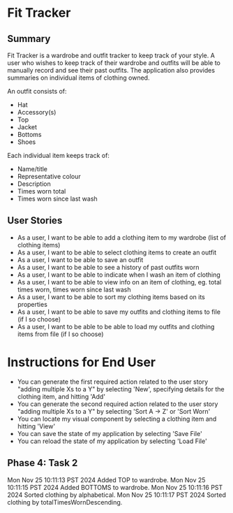 # Fit Tracker

## Summary

Fit Tracker is a wardrobe and outfit tracker to keep track of your style.
A user who wishes to keep track of their wardrobe and outfits will be able to manually record and see their past outfits. The application also provides summaries on individual items of clothing owned.

An outfit consists of:
- Hat
- Accessory(s)
- Top
- Jacket
- Bottoms
- Shoes

Each individual item keeps track of:
- Name/title
- Representative colour
- Description
- Times worn total
- Times worn since last wash

## User Stories

- As a user, I want to be able to add a clothing item to my wardrobe (list of clothing items)
- As a user, I want to be able to select clothing items to create an outfit
- As a user, I want to be able to save an outfit
- As a user, I want to be able to see a history of past outfits worn
- As a user, I want to be able to indicate when I wash an item of clothing
- As a user, I want to be able to view info on an item of clothing, eg. total times worn, times worn since last wash
- As a user, I want to be able to sort my clothing items based on its properties
- As a user, I want to be able to save my outfits and clothing items to file (if I so choose)
- As a user, I want to be able to be able to load my outfits and clothing items from file (if I so choose)

# Instructions for End User

- You can generate the first required action related to the user story "adding multiple Xs to a Y" by selecting 'New', specifying details for the clothing item, and hitting 'Add'
- You can generate the second required action related to the user story "adding multiple Xs to a Y" by selecting 'Sort A -> Z' or 'Sort Worn'
- You can locate my visual component by selecting a clothing item and hitting 'View'
- You can save the state of my application by selecting 'Save File'
- You can reload the state of my application by selecting 'Load File'

## Phase 4: Task 2
Mon Nov 25 10:11:13 PST 2024
Added TOP to wardrobe.
Mon Nov 25 10:11:15 PST 2024
Added BOTTOMS to wardrobe.
Mon Nov 25 10:11:16 PST 2024
Sorted clothing by alphabetical.
Mon Nov 25 10:11:17 PST 2024
Sorted clothing by totalTimesWornDescending.